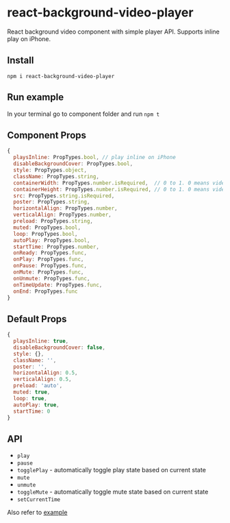 # react-background-video-player
React background video component with simple player API. Supports inline play on iPhone.

## Install
```npm i react-background-video-player```

## Run example
In your terminal go to component folder and run ```npm t```
 
## Component Props
```javascript
{
  playsInline: PropTypes.bool, // play inline on iPhone
  disableBackgroundCover: PropTypes.bool,
  style: PropTypes.object,
  className: PropTypes.string,
  containerWidth: PropTypes.number.isRequired,  // 0 to 1. 0 means video is anchored to the left (default is 0.5)
  containerHeight: PropTypes.number.isRequired, // 0 to 1. 0 means video is anchored to the left (default is 0.5)
  src: PropTypes.string.isRequired,
  poster: PropTypes.string,
  horizontalAlign: PropTypes.number,
  verticalAlign: PropTypes.number,
  preload: PropTypes.string,
  muted: PropTypes.bool,
  loop: PropTypes.bool,
  autoPlay: PropTypes.bool,
  startTime: PropTypes.number,
  onReady: PropTypes.func,
  onPlay: PropTypes.func,
  onPause: PropTypes.func,
  onMute: PropTypes.func,
  onUnmute: PropTypes.func,
  onTimeUpdate: PropTypes.func,
  onEnd: PropTypes.func
}
```

## Default Props
```javascript
{
  playsInline: true,
  disableBackgroundCover: false,
  style: {},
  className: '',
  poster: '',
  horizontalAlign: 0.5,
  verticalAlign: 0.5,
  preload: 'auto',
  muted: true,
  loop: true,
  autoPlay: true,
  startTime: 0
}
```

## API
* ```play```
* ```pause```
* ```togglePlay``` - automatically toggle play state based on current state
* ```mute```
* ```unmute```
* ```toggleMute``` - automatically toggle mute state based on current state
* ```setCurrentTime```

Also refer to [example](https://github.com/Jam3/react-background-video-player/blob/master/example/example.js) 
